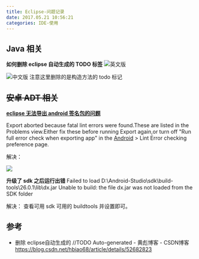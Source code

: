 ```yaml
---
title: Eclipse-问题记录
date: 2017.05.21 10:56:21
categories: IDE-使用
---
```


## Java 相关

**如何删除 eclipse 自动生成的 TODO 标签**
![英文版](https://upload-images.jianshu.io/upload_images/1662509-cb293aab1b48af67.png?imageMogr2/auto-orient/strip%7CimageView2/2/w/1240)

![中文版](https://upload-images.jianshu.io/upload_images/1662509-af2daba4c6dcbb49.png?imageMogr2/auto-orient/strip%7CimageView2/2/w/1240)
注意这里删除的是构造方法的 todo 标记

## ~~安卓 ADT 相关~~

 [**eclipse 无法导出 android 签名包的问题**](http://blog.csdn.net/wojuedezhehenmafanya/article/details/8115066)

Export aborted because fatal lint errors were found.These are listed in the Problems view.Either fix these before running Export again,or turn off "Run full error check when exporting app" in the [Android](http://lib.csdn.net/base/android) > Lint Error checking preference page.

解决：

![](http://upload-images.jianshu.io/upload_images/1662509-a2bf64399ff544a0.png?imageMogr2/auto-orient/strip%7CimageView2/2/w/1240)

**升级了 sdk 之后运行出错**
Failed to load D:\Android-Studio\sdk\build-tools\26.0.1\lib\dx.jar
 Unable to build: the file dx.jar was not loaded from the SDK folder

解决：
查看可用 sdk 可用的 buildtools 并设置即可。

## 参考

* 删除 eclipse自动生成的 //TODO Auto-generated - 黄彪博客 - CSDN博客
<https://blog.csdn.net/hbiao68/article/details/52682823>
